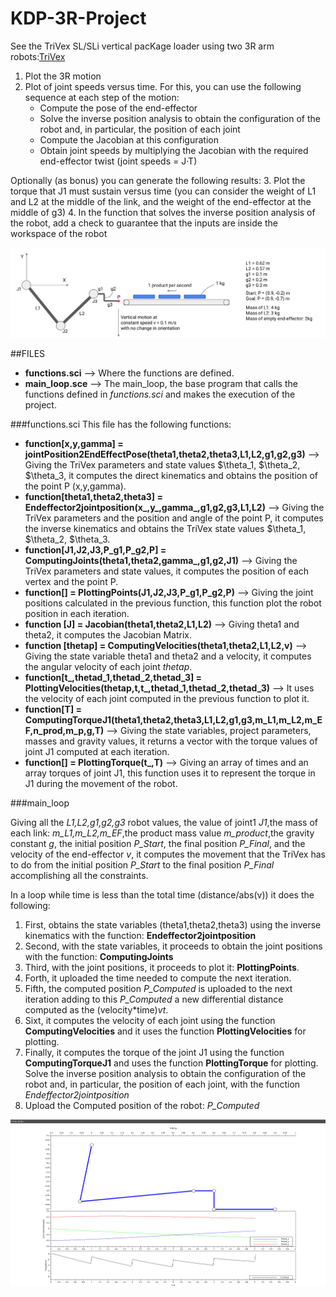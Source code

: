 # KDP-3R-Project

See the TriVex SL/SLi vertical pacKage loader using two 3R arm robots:[TriVex](https://youtu.be/58p0063SkLE)
1. Plot the 3R motion
2. Plot of joint speeds versus time. For this, you can use the following sequence at each step of the motion:
     - Compute the pose of the end-effector
     - Solve the inverse position analysis to obtain the configuration of the robot and, in particular, the position of each joint
     - Compute the Jacobian at this configuration
     - Obtain joint speeds by multiplying the Jacobian with the required end-effector twist (joint speeds = J·T)

Optionally (as bonus) you can generate the following results:
3. Plot the torque that J1 must sustain versus time (you can consider the weight of L1 and L2 at the middle of the link, and the weight of the end-effector at the middle of g3)
4. In the function that solves the inverse position analysis of the robot, add a check to guarantee that the inputs are inside the workspace of the robot

![picture](Img_1.png)

##FILES
- **functions.sci** --> Where the functions are defined.
- **main_loop.sce** --> The main_loop, the base program that calls the functions defined in *functions.sci* and makes the execution of the project.

###functions.sci
This file has the following functions:
- **function[x,y,gamma] = jointPosition2EndEffectPose(theta1,theta2,theta3,L1,L2,g1,g2,g3)** --> Giving the TriVex parameters and state values $\theta_1, $\theta_2, $\theta_3, it computes the direct kinematics and obtains the position of the point P (x,y,gamma).
- **function[theta1,theta2,theta3] = Endeffector2jointposition(x_,y_,gamma_,g1,g2,g3,L1,L2)** --> Giving the TriVex parameters and the position and angle of the point P, it computes the inverse kinematics and obtains the TriVex state values $\theta_1, $\theta_2, $\theta_3.
- **function[J1,J2,J3,P_g1,P_g2,P] = ComputingJoints(theta1,theta2,gamma_,g1,g2,J1)** --> Giving the TriVex parameters and state values, it computes the position of each vertex and the point P.
- **function[] = PlottingPoints(J1,J2,J3,P_g1,P_g2,P)** --> Giving the joint positions calculated in the previous function, this function plot the robot position in each iteration.
- **function [J] = Jacobian(theta1,theta2,L1,L2)** --> Giving theta1 and theta2, it computes the Jacobian Matrix.
- **function [thetap] = ComputingVelocities(theta1,theta2,L1,L2,v)**  -->  Giving the state variable theta1 and theta2 and a velocity, it computes the angular velocity of each joint *thetap*.
- **function[t_,thetad_1,thetad_2,thetad_3] = PlottingVelocities(thetap,t,t_,thetad_1,thetad_2,thetad_3)** --> It uses the velocity of each joint computed in the previous function to plot it.
- **function[T] = ComputingTorqueJ1(theta1,theta2,theta3,L1,L2,g1,g3,m_L1,m_L2,m_EF,n_prod,m_p,g,T)** --> Giving the state variables, project parameters, masses and gravity values, it returns a vector with the torque values of joint J1 computed at each iteration.
- **function[] = PlottingTorque(t_,T)** --> Giving an array of times and an array torques of joint J1, this function uses it to represent the torque in J1 during the movement of the robot.

###main_loop

Giving all the  *L1,L2,g1,g2,g3* robot values, the value of joint1 *J1*,the mass of each link: *m_L1,m_L2,m_EF*,the product mass value *m_product*,the gravity constant *g*, the initial position *P_Start*, the final position *P_Final*, and the velocity of the end-effector *v*, it computes the movement that the TriVex has to do from the initial position *P_Start* to the final position *P_Final* accomplishing all the constraints.

In a loop while time is less than the total time (distance/abs(v)) it does the following:
1. First, obtains the state variables (theta1,theta2,theta3) using the inverse kinematics with the function:  **Endeffector2jointposition**
2. Second, with the state variables, it proceeds to obtain the joint positions with the function: **ComputingJoints**
3. Third, with the joint positions, it proceeds to plot it: **PlottingPoints**.
4. Forth, it uploaded the time needed to compute the next iteration.
5. Fifth, the computed position *P_Computed* is uploaded to the next iteration adding to this *P_Computed* a new differential distance computed as the (velocity*time)*vt*.
6. Sixt, it computes the velocity of each joint using the function **ComputingVelocities** and it uses the function **PlottingVelocities** for plotting.
7. Finally, it computes the torque of the joint J1 using the function **ComputingTorqueJ1** and uses the function **PlottingTorque** for plotting.
Solve the inverse position analysis to obtain the configuration of the robot and, in particular, the position of each joint, with the function *Endeffector2jointposition*
2. Upload the Computed position of the robot: *P_Computed*

![picture](Img_2.png)
